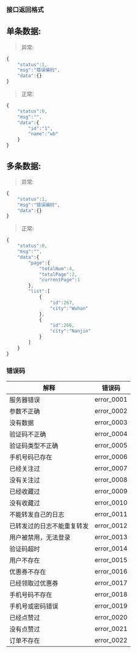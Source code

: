 ### 接口返回格式

## 单条数据:
> 异常:
```javascript
{ 
    "status":1,
    "msg":"错误编码",
    "data":{}
}
```
> 正常:
```javascript
{
    "status":0,
    "msg":"",
    "data":{
        "id":"1",
        "name":"wb"
    }
}
```
## 多条数据:
> 异常:
```javascript
{
    "status":1,
    "msg":"错误编码",
    "data":{}
}
```
> 正常:
```javascript
{
    "status":0,
    "msg":"",
    "data":{
        "page":{
            "totalNum":4,
            "totalPage":2,
            "currentPage":1
        },
        "list":[
            {
                "id":267,
                "city":"Wuhan"
            },
            {
                "id":266,
                "city":"Nanjin"
            }
        ]
    }
}
```

### 错误码
| 解释|错误码 |
| --- | --- | 
|服务器错误|error_0001|
|参数不正确|error_0002|
|没有数据|error_0003|
|验证码不正确|error_0004|
|验证码类型不正确|error_0005|
|手机号码已存在|error_0006|
|已经关注过|error_0007|
|没有关注过|error_0008|
|已经收藏过|error_0009|
|没有收藏过|error_0010|
|不能转发自己的日志|error_0011|
|已转发过的日志不能重复转发|error_0012|
|用户被禁用，无法登录|error_0013|
|验证码超时|error_0014|
|用户不存在|error_0015|
|优惠券不存在|error_0016|
|已经领取过优惠券|error_0017|
|手机号码不存在|error_0018|
|手机号或密码错误|error_0019|
|已经点赞过|error_0020|
|没有点赞过|error_0021|
|订单不存在|error_0022|